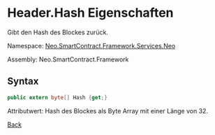 # Header.Hash Eigenschaften

Gibt den Hash des Blockes zurück.

Namespace: [Neo.SmartContract.Framework.Services.Neo](../../neo.md)

Assembly: Neo.SmartContract.Framework

## Syntax

```c#
public extern byte[] Hash {get;}
```

Attributwert: Hash des Blockes als Byte Array mit einer Länge von 32.



[Back](../header.md)

